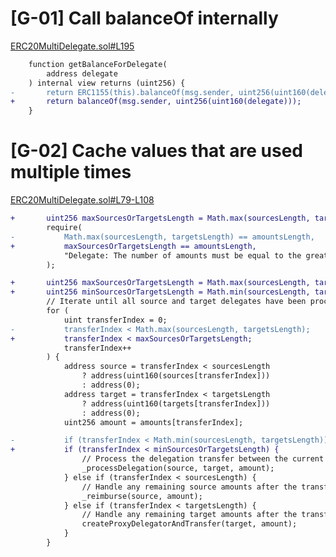 # [G-01] Call balanceOf internally 
[ERC20MultiDelegate.sol#L195](https://github.com/code-423n4/2023-10-ens/blob/1adbe2cce191140657b8bccffab85103953bdccb/contracts/ERC20MultiDelegate.sol#L195) 

```diff
    function getBalanceForDelegate(
        address delegate
    ) internal view returns (uint256) {
-       return ERC1155(this).balanceOf(msg.sender, uint256(uint160(delegate)));
+       return balanceOf(msg.sender, uint256(uint160(delegate)));
    }
```
# [G-02] Cache values that are used multiple times
[ERC20MultiDelegate.sol#L79-L108](https://github.com/code-423n4/2023-10-ens/blob/ed25379c06e42c8218eb1e80e141412496950685/contracts/ERC20MultiDelegate.sol#L79-L108)
```diff
+       uint256 maxSourcesOrTargetsLength = Math.max(sourcesLength, targetsLength);
        require(
-           Math.max(sourcesLength, targetsLength) == amountsLength,
+           maxSourcesOrTargetsLength == amountsLength,
            "Delegate: The number of amounts must be equal to the greater of the number of sources or targets"
        );

+       uint256 maxSourcesOrTargetsLength = Math.max(sourcesLength, targetsLength);
+       uint256 minSourcesOrTargetsLength = Math.min(sourcesLength, targetsLength);
        // Iterate until all source and target delegates have been processed.
        for (
            uint transferIndex = 0;
-           transferIndex < Math.max(sourcesLength, targetsLength);
+           transferIndex < maxSourcesOrTargetsLength;
            transferIndex++
        ) {
            address source = transferIndex < sourcesLength
                ? address(uint160(sources[transferIndex]))
                : address(0);
            address target = transferIndex < targetsLength
                ? address(uint160(targets[transferIndex]))
                : address(0);
            uint256 amount = amounts[transferIndex];

-           if (transferIndex < Math.min(sourcesLength, targetsLength)) {
+           if (transferIndex < minSourcesOrTargetsLength) {
                // Process the delegation transfer between the current source and target delegate pair.
                _processDelegation(source, target, amount);
            } else if (transferIndex < sourcesLength) {
                // Handle any remaining source amounts after the transfer process.
                _reimburse(source, amount);
            } else if (transferIndex < targetsLength) {
                // Handle any remaining target amounts after the transfer process.
                createProxyDelegatorAndTransfer(target, amount);
            }
        }
```
